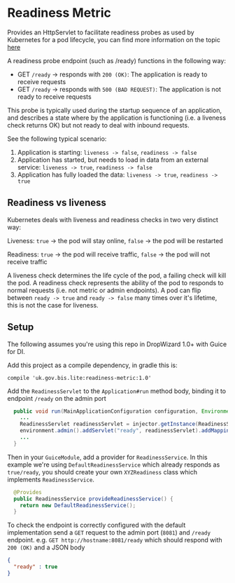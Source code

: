# Readiness Metric

Provides an HttpServlet to facilitate readiness probes as used by Kubernetes for a pod lifecycle, you can find more information on the topic [here](https://kubernetes.io/docs/tasks/configure-pod-container/configure-liveness-readiness-probes/#define-readiness-probes)

A readiness probe endpoint (such as /ready) functions in the following way:
* GET `/ready` -> responds with `200 (OK)`: The application is ready to receive requests
* GET `/ready` -> responds with `500 (BAD REQUEST)`: The application is not ready to receive requests

This probe is typically used during the startup sequence of an application, and describes a state where by the application is functioning (i.e. a liveness check returns OK) but not ready to deal with inbound requests.

See the following typical scenario:
1. Application is starting: `liveness -> false`, `readiness -> false`
2. Application has started, but needs to load in data from an external service: `liveness -> true`, `readiness -> false`
3. Application has fully loaded the data: `liveness -> true`, `readiness -> true`

## Readiness vs liveness
Kubernetes deals with liveness and readiness checks in two very distinct way:

Liveness: `true` -> the pod will stay online, `false` -> the pod will be restarted

Readiness: `true` -> the pod will receive traffic, `false` -> the pod will not receive traffic

A liveness check determines the life cycle of the pod, a failing check will kill the pod. A readiness check represents 
the ability of the pod to responds to normal requests (i.e. not metric or admin endpoints). A pod can flip between 
`ready -> true` and `ready -> false` many times over it's lifetime, this is not the case for liveness.   

## Setup
The following assumes you're using this repo in DropWizard 1.0+ with Guice for DI.

Add this project as a compile dependency, in gradle this is:
```
compile 'uk.gov.bis.lite:readiness-metric:1.0'
```

Add the `ReadinessServlet` to the `Application#run` method body, binding it to endpoint `/ready` on the admin port
```java
  public void run(MainApplicationConfiguration configuration, Environment environment) {
    ...
    ReadinessServlet readinessServlet = injector.getInstance(ReadinessServlet.class);
    environment.admin().addServlet("ready", readinessServlet).addMapping("/ready");
    ...
  }
```

Then in your `GuiceModule`, add a provider for `ReadinessService`. In this example we're using `DefaultReadinessService` 
which already responds as `true/ready`, you should create your own `XYZReadiness` class which implements `ReadinessService`. 
```java
  @Provides
  public ReadinessService provideReadinessService() {
    return new DefaultReadinessService();
  }
```

To check the endpoint is correctly configured with the default implementation send a `GET` request to the admin port (`8081`) 
and `/ready` endpoint. e.g. `GET http://hostname:8081/ready` which should respond with `200 (OK)` and a JSON body 
```json
{
  "ready" : true
}
```